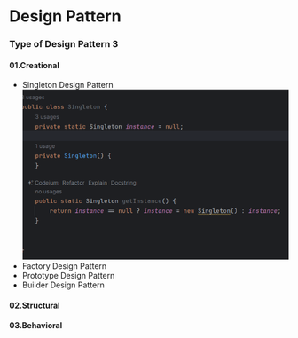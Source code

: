 <h1>Design Pattern</h1>
<h3>Type of Design Pattern 3</h3> 
<h4>01.Creational</h4>
<ul>
    <li>Singleton Design Pattern</li>
<img src="src/main/resources/image/singleton.png">
    <li>Factory Design Pattern</li>
    <li>Prototype Design Pattern</li>
    <li>Builder Design Pattern</li>
</ul>
<h4>02.Structural</h4>
<h4>03.Behavioral</h4>